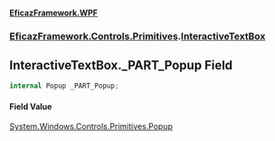 #### [EficazFramework.WPF](EficazFrameworkWPF.md 'EficazFramework WPF')
### [EficazFramework.Controls.Primitives](EficazFrameworkWPF.md#EficazFramework.Controls.Primitives 'EficazFramework.Controls.Primitives').[InteractiveTextBox](EficazFramework.Controls.Primitives/InteractiveTextBox.md 'EficazFramework.Controls.Primitives.InteractiveTextBox')

## InteractiveTextBox._PART_Popup Field

```csharp
internal Popup _PART_Popup;
```

#### Field Value
[System.Windows.Controls.Primitives.Popup](https://docs.microsoft.com/en-us/dotnet/api/System.Windows.Controls.Primitives.Popup 'System.Windows.Controls.Primitives.Popup')